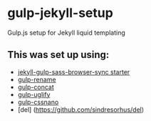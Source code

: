 # gulp-jekyll-setup
Gulp.js setup for Jekyll liquid templating

## This was set up using:
 - [jekyll-gulp-sass-browser-sync starter](https://github.com/shakyShane/jekyll-gulp-sass-browser-sync)
 - [gulp-rename](https://github.com/hparra/gulp-rename)
 - [gulp-concat](https://github.com/contra/gulp-concat)
 - [gulp-uglify](https://github.com/mishoo/UglifyJS)
 - [gulp-cssnano](https://github.com/ben-eb/gulp-cssnano)
 - [del] (https://github.com/sindresorhus/del)
